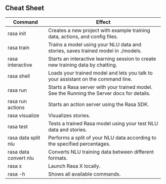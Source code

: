 ## Cheat Sheet
| Command | Effect|
|---------|-------|
| rasa init	| Creates a new project with example training data, actions, and config files.|
| rasa train | Trains a model using your NLU data and stories, saves trained model in ./models.|
| rasa interactive | Starts an interactive learning session to create new training data by chatting.|
|rasa shell |Loads your trained model and lets you talk to your assistant on the command line.|
| rasa run	| Starts a Rasa server with your trained model. See the Running the Server docs for details.|
|rasa run actions |	Starts an action server using the Rasa SDK.|
|rasa visualize	| Visualizes stories.|
|rasa test	| Tests a trained Rasa model using your test NLU data and stories.|
|rasa data split nlu |	Performs a split of your NLU data according to the specified percentages.|
|rasa data convert nlu |	Converts NLU training data between different formats.|
|rasa x |	Launch Rasa X locally.|
|rasa -h |	Shows all available commands.|
